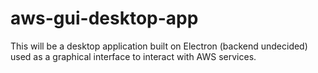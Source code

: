 # aws-gui-desktop-app
This will be a desktop application built on Electron (backend undecided) used as a graphical interface to interact with AWS services.
